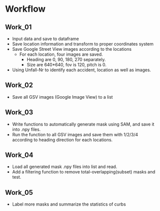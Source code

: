 # Workflow

## Work_01
- Input data and save to dataframe
- Save location information and transform to proper coordinates system
- Save Google Street View images according to the locations
  - For each location, four images are saved.
    - Heading are 0, 90, 180, 270 separately.
    - Size are 640*640, fov is 120, pitch is 0.
- Using Unfall-Nr to identify each accident, location as well as images.


## Work_02
- Save all GSV images (Google Image View) to a list


## Work_03
- Write functions to automatically generate mask using SAM, and save it into .npy files.
- Run the function to all GSV images and save them with 1/2/3/4 according to heading direction for each locations.


## Work_04
- Load all generated mask .npy files into list and read.
- Add a filtering function to remove total-overlapping(subset) masks and test.

## Work_05
- Label more masks and summarize the statistics of curbs
